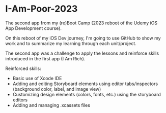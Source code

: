 # I-Am-Poor-2023

 
The second app from my (re)Boot Camp (2023 reboot of the Udemy iOS App Development course).

On this reboot of my iOS Dev journey, I'm going to use GitHub to show my work and to summarize my learning through each unit/project.

The second app was a challenge to apply the lessons and reinforce skills introduced in the first app (I Am Rich).

Reinforced skills:

* Basic use of Xcode IDE
* Adding and editing Storyboard elements using editor tabs/inspectors (background color, label, and image view)
* Customizing design elements (colors, fonts, etc.) using the storyboard editors
* Adding and managing .xcassets files
